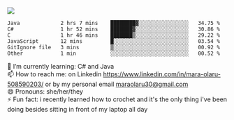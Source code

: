 

 <img align="center" src="https://github-readme-stats.vercel.app/api?username=MaraxD&theme=github_dark&show_icons=true&count_private=true"/>
 <br/>

<!--START_SECTION:waka-->

```text
Java             2 hrs 7 mins    ████████▓░░░░░░░░░░░░░░░░   34.75 %
C#               1 hr 52 mins    ███████▓░░░░░░░░░░░░░░░░░   30.86 %
C                1 hr 46 mins    ███████▒░░░░░░░░░░░░░░░░░   29.22 %
JavaScript       12 mins         █░░░░░░░░░░░░░░░░░░░░░░░░   03.54 %
GitIgnore file   3 mins          ▒░░░░░░░░░░░░░░░░░░░░░░░░   00.92 %
Other            1 min           ░░░░░░░░░░░░░░░░░░░░░░░░░   00.52 %
```

<!--END_SECTION:waka-->
<!--[![willianrod's wakatime stats](https://github-readme-stats.vercel.app/api/wakatime?username=MaraxD)](https://github.com/anuraghazra/github-readme-stats)-->

🌱 I’m currently learning: C# and Java <br/>
📫 How to reach me: on Linkedin https://www.linkedin.com/in/mara-olaru-508590203/ or by my personal email maraolaru30@gmail.com <br/>
😄 Pronouns: she/her/they <br/>
⚡ Fun fact: i recently learned how to crochet and it's the only thing i've been doing besides sitting in front of my laptop all day <br/>
 
